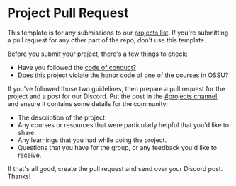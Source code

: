 # Project Pull Request

This template is for any submissions to our [projects list](https://github.com/ossu/computer-science/blob/master/PROJECTS.md).
If you're submitting a pull request for any other part of the repo, don't use this
template.

Before you submit your project, there's a few things to check:

* Have you followed the [code of conduct?](https://github.com/ossu/code-of-conduct)
* Does this project violate the honor code of one of the courses in OSSU?

If you've followed those two guidelines, then prepare a pull request for the project
and a post for our Discord. Put the post in the [#projects channel](https://discord.com/channels/744385009028431943/881778556961701909),
and ensure it contains some details for the community:

* The description of the project.
* Any courses or resources that were particularly helpful that you'd like to share.
* Any learnings that you had while doing the project.
* Questions that you have for the group, or any feedback you'd like to receive.

If that's all good, create the pull request and send over your Discord post. Thanks!
